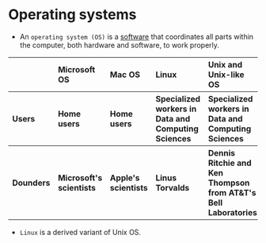 # Operating systems
- An `operating system (OS)` is a  [software](https://github.com/DNMC2513/Nontechies-DataScienceLexicon/blob/main/Program_software_app.md) that coordinates all parts within the computer, both hardware and software, to work properly.

<table style="text-align: left">
    <tr>
        <th> </th>
        <th>Microsoft OS </th>
        <th>Mac OS </th>
        <th>Linux</th>
        <th>Unix and Unix-like OS </th>
    </tr>    
    <tr>
        <th>Users </th>
        <th>Home users </th>
        <th>Home users</th>
        <th>Specialized workers in Data and Computing Sciences </th>
        <th>Specialized workers in Data and Computing Sciences </th>
    </tr>   
    <tr>
        <th>Dounders</th>
        <th>Microsoft's scientists</th>
        <th>Apple's scientists</th>
        <th>Linus Torvalds </th>
        <th>Dennis Ritchie and Ken Thompson from AT&T's Bell Laboratories </th>
    </tr> 
        </table>
    
- `Linux` is a derived variant of Unix OS.
